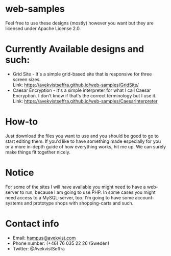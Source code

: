 # web-samples
Feel free to use these designs (mostly) however you want but they are licensed under Apache License 2.0. 

# Currently Available designs and such:
- Grid Site - It's a simple grid-based site that is responsive for three screen sizes.  
Link: <a href="https://avekvistseffra.github.io/web-samples/GridSite/">https://avekvistseffra.github.io/web-samples/GridSite/</a>
- Caesar Encryption - It's a simple interpreter for what I call Caesar Encryption. I don't know if that's the correct terminology but I use it.  
Link: <a href="https://avekvistseffra.github.io/web-samples/CaesarInterpreter">https://avekvistseffra.github.io/web-samples/CaesarInterpreter</a>

# How-to
Just download the files you want to use and you should be good to go to start editing them. 
If you'd like to have something made especially for you or a more in-depth guide of how everything works, hit me up. 
We can surely make things fit together nicely. 

# Notice
For some of the sites I will have available you might need to have a web-server to run, because I am going to use PHP. 
In some cases you might need access to a MySQL-server, too. I'm going to have some account-systems and prototype shops
with shopping-carts and such. 

# Contact info
- Email: hampus@avekvist.com
- Phone number: (+46) 76 035 22 26 (Sweden)
- Twitter: @AvekvistSeffra
